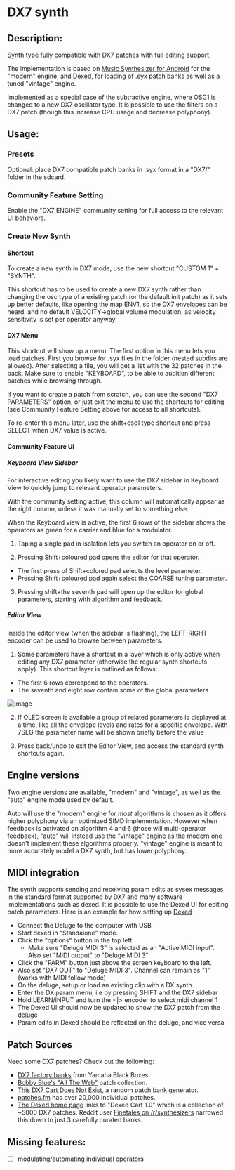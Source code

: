 # DX7 synth

## Description:

Synth type fully compatible with DX7 patches with full editing support.

The implementation is based on
[Music Synthesizer for Android](https://github.com/google/music-synthesizer-for-android) for the
"modern" engine, and [Dexed](https://github.com/asb2m10/dexed), for loading
of .syx patch banks as well as a tuned "vintage" engine.

Implemented as a special case of the subtractive engine, where OSC1 is changed to a new DX7 oscillator type.
It is possible to use the filters on a DX7 patch (though this increase CPU usage and decrease polyphony).

## Usage:

### Presets

Optional: place DX7 compatible patch banks in .syx format in a "DX7/" folder in the sdcard.

### Community Feature Setting

Enable the "DX7 ENGINE" community setting for full access to the relevant UI behaviors.

### Create New Synth

#### Shortcut

To create a new synth in DX7 mode, use the new shortcut "CUSTOM 1" + "SYNTH".

This shortcut has to be used to create a new DX7 synth
rather than changing the osc type of a existing patch (or the default init patch)
as it sets up better defaults, like opening the map ENV1, so the
DX7 envelopes can be heard, and no default VELOCITY->global volume
modulation, as velocity sensitivity is set per operator anyway.

#### DX7 Menu

This shortcut will show up a menu. The first option in this menu lets you load patches.
First you browse for .syx files in the folder (nested subdirs are allowed).
After selecting a file, you will get a list with the 32 patches in the back.
Make sure to enable "KEYBOARD", to be able to audition different patches while browsing through.

If you want to create a patch from scratch, you can use the second "DX7 PARAMETERS" option,
or just exit the menu to use the shortcuts for editing (see Community Feature Setting above for access to all shortcuts).

To re-enter this menu later, use the shift+osc1 type shortcut and press SELECT when DX7 value is active.

#### Community Feature UI

##### Keyboard View Sidebar

For interactive editing you likely want to use the DX7 sidebar in Keyboard View to quickly jump to relevant operator parameters.

With the community setting active, this column will automatically appear as the right column,
unless it was manually set to something else.

When the Keyboard view is active, the first 6 rows of the sidebar shows the operators as green for a carrier and blue for a modulator.

1. Taping a single pad in isolation lets you switch an operator on or off.

2. Pressing Shift+coloured pad opens the editor for that operator.
- The first press of Shift+colored pad selects the level parameter.
- Pressing Shift+coloured pad again select the COARSE tuning parameter.

3. Pressing shift+the seventh pad will open up the editor for global parameters, starting with algorithm and feedback.

##### Editor View

Inside the editor view (when the sidebar is flashing), the LEFT-RIGHT encoder can be used
to browse between parameters.

1. Some parameters have a shortcut in a layer which is only active when editing any DX7 parameter (otherwise the regular synth shortcuts apply). This shortcut layer is outlined as follows:

- The first 6 rows correspond to the operators.
- The seventh and eight row contain some of the global parameters

![image](https://github.com/SynthstromAudible/DelugeFirmware/assets/138174805/7e0d160f-8b1d-4b2c-9534-2a3b0ec31cb8)

2. If OLED screen is available a group of related parameters is displayed at a time, like all the envelope levels and rates
for a specific envelope. With 7SEG the parameter name will be shown briefly before the value

3. Press back/undo to exit the Editor View, and access the standard synth shortcuts again.

## Engine versions

Two engine versions are available, "modern" and "vintage", as well as the "auto" engine
mode used by default.

Auto will use the "modern" engine for _most_ algorithms
is chosen as it offers higher polyphony via an optimized SIMD implementation.
However when feedback is activated on algorithm 4 and 6 (those will multi-operator feedback),
"auto" will instead use the "vintage" engine as the modern one doesn't implement these algorithms properly.
"vintage" engine is meant to more accurately model a DX7 synth, but has lower polyphony.

## MIDI integration

The synth supports sending and receiving param edits as sysex messages, in the standard format supported by DX7 and many
software implementations such as dexed. It is possible to use the Dexed UI for editing patch parameters.
Here is an example for how setting up [Dexed](https://asb2m10.github.io/dexed/)

- Connect the Deluge to the computer with USB
- Start dexed in "Standalone" mode.
- Click the "options" button in the top left.
    - Make sure "Deluge MIDI 3" is selected as an "Active MIDI input". Also set "MIDI output" to "Deluge MIDI 3"
- Click the "PARM" button just above the screen keyboard to the left.
- Also set "DX7 OUT" to "Deluge MIDI 3". Channel can remain as "1" (works with MIDI follow mode)
- On the deluge, setup or load an existing clip with a DX synth
- Enter the DX param menu, i e by pressing SHIFT and the DX7 sidebar
- Hold LEARN/INPUT and turn the <|> encoder to select midi channel 1
- The Dexed UI should now be updated to show the DX7 patch from the deluge
- Param edits in Dexed should be reflected on the deluge, and vice versa

## Patch Sources
Need some DX7 patches? Check out the following:
 - [DX7 factory banks](https://yamahablackboxes.com/collection/yamaha-dx7-synthesizer/patches/) from Yamaha Black Boxes.
 - [Bobby Blue's "All The Web"](http://bobbyblues.recup.ch/yamaha_dx7/dx7_patches.html) patch collection.
 - [This DX7 Cart Does Not Exist](https://www.thisdx7cartdoesnotexist.com/), a random patch bank generator.
 - [patches.fm](https://patches.fm/patches/) has over 20,000 individual patches.
 - [The Dexed home page](https://asb2m10.github.io/dexed/) links to "Dexed Cart 1.0" which is a collection of ~5000 DX7 patches. Reddit user [Finetales on /r/synthesizers](https://www.reddit.com/r/synthesizers/comments/e4jkt7/my_curated_dexeddx7_patches_3_banks/)  narrowed this down to just 3 carefully curated banks.


## Missing features:

- [ ] modulating/automating individual operators
